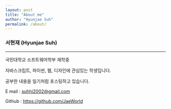 ```yaml
---
layout: post
title: "About me"
author: "Hyunjae Suh"
permalink: /about/
---
```


### 서현재 (Hyunjae Suh)

---

국민대학교 소프트웨어학부 재학중

자바스크립트, 파이썬, 웹, 디자인에 관심있는 학생입니다.

공부한 내용을 일기처럼 포스팅하고 있습니다.

E mail : suhhj2002@gmail.com

Github : https://github.com/JaeWorld



